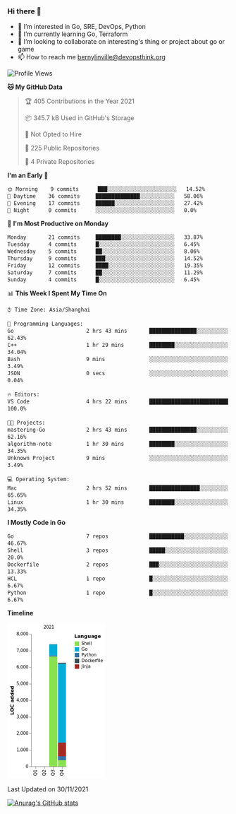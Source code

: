 ### Hi there 👋

- 👀 I’m interested in Go, SRE, DevOps, Python
- 🌱 I’m currently learning Go, Terraform
- 👯 I’m looking to collaborate on interesting's thing or project about go or game
- 📫 How to reach me bernylinville@devopsthink.org

<!--START_SECTION:waka-->
![Profile Views](http://img.shields.io/badge/Profile%20Views-0-blue)

**🐱 My GitHub Data** 

> 🏆 405 Contributions in the Year 2021
 > 
> 📦 345.7 kB Used in GitHub's Storage 
 > 
> 🚫 Not Opted to Hire
 > 
> 📜 225 Public Repositories 
 > 
> 🔑 4 Private Repositories  
 > 
**I'm an Early 🐤** 

```text
🌞 Morning    9 commits      ███░░░░░░░░░░░░░░░░░░░░░░   14.52% 
🌆 Daytime    36 commits     ██████████████░░░░░░░░░░░   58.06% 
🌃 Evening    17 commits     ██████░░░░░░░░░░░░░░░░░░░   27.42% 
🌙 Night      0 commits      ░░░░░░░░░░░░░░░░░░░░░░░░░   0.0%

```
📅 **I'm Most Productive on Monday** 

```text
Monday       21 commits     ████████░░░░░░░░░░░░░░░░░   33.87% 
Tuesday      4 commits      █░░░░░░░░░░░░░░░░░░░░░░░░   6.45% 
Wednesday    5 commits      ██░░░░░░░░░░░░░░░░░░░░░░░   8.06% 
Thursday     9 commits      ███░░░░░░░░░░░░░░░░░░░░░░   14.52% 
Friday       12 commits     ████░░░░░░░░░░░░░░░░░░░░░   19.35% 
Saturday     7 commits      ██░░░░░░░░░░░░░░░░░░░░░░░   11.29% 
Sunday       4 commits      █░░░░░░░░░░░░░░░░░░░░░░░░   6.45%

```


📊 **This Week I Spent My Time On** 

```text
⌚︎ Time Zone: Asia/Shanghai

💬 Programming Languages: 
Go                       2 hrs 43 mins       ███████████████░░░░░░░░░░   62.43% 
C++                      1 hr 29 mins        ████████░░░░░░░░░░░░░░░░░   34.04% 
Bash                     9 mins              ░░░░░░░░░░░░░░░░░░░░░░░░░   3.49% 
JSON                     0 secs              ░░░░░░░░░░░░░░░░░░░░░░░░░   0.04%

🔥 Editors: 
VS Code                  4 hrs 22 mins       █████████████████████████   100.0%

🐱‍💻 Projects: 
mastering-Go             2 hrs 43 mins       ███████████████░░░░░░░░░░   62.16% 
algorithm-note           1 hr 30 mins        ████████░░░░░░░░░░░░░░░░░   34.35% 
Unknown Project          9 mins              ░░░░░░░░░░░░░░░░░░░░░░░░░   3.49%

💻 Operating System: 
Mac                      2 hrs 52 mins       ████████████████░░░░░░░░░   65.65% 
Linux                    1 hr 30 mins        ████████░░░░░░░░░░░░░░░░░   34.35%

```

**I Mostly Code in Go** 

```text
Go                       7 repos             ███████████░░░░░░░░░░░░░░   46.67% 
Shell                    3 repos             █████░░░░░░░░░░░░░░░░░░░░   20.0% 
Dockerfile               2 repos             ███░░░░░░░░░░░░░░░░░░░░░░   13.33% 
HCL                      1 repo              █░░░░░░░░░░░░░░░░░░░░░░░░   6.67% 
Python                   1 repo              █░░░░░░░░░░░░░░░░░░░░░░░░   6.67%

```


**Timeline**

![Chart not found](https://raw.githubusercontent.com/bernylinville/bernylinville/main/charts/bar_graph.png) 


 Last Updated on 30/11/2021
<!--END_SECTION:waka-->

[![Anurag's GitHub stats](https://github-readme-stats.vercel.app/api?username=bernylinville)](https://github.com/anuraghazra/github-readme-stats)


<!--
**kylechou-dunk/kylechou-dunk** is a ✨ _special_ ✨ repository because its `README.md` (this file) appears on your GitHub profile.

Here are some ideas to get you started:

- 🔭 I’m currently working on ...
- 🌱 I’m currently learning ...
- 👯 I’m looking to collaborate on ...
- 🤔 I’m looking for help with ...
- 💬 Ask me about ...
- 📫 How to reach me: ...
- 😄 Pronouns: ...
- ⚡ Fun fact: ...
-->
